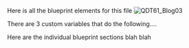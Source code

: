 Here is all the blueprint elements for this file
![QDT61_Blog03](https://user-images.githubusercontent.com/54378358/198416267-d7ffb417-7096-42b8-ac1d-12ce0b58187c.gif)

There are 3 custom variables that do the following....

Here are the individual blueprint sections
blah blah
